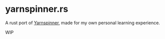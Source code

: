 # yarnspinner.rs

A rust port of [Yarnspinner](https://yarnspinner.dev/), made for my own personal learning experience.

WIP